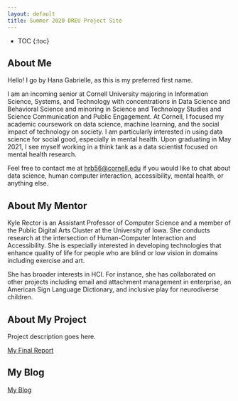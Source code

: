 ```yaml
---
layout: default
title: Summer 2020 DREU Project Site
---
```


* TOC
{:toc}

## About Me

Hello! I go by Hana Gabrielle, as this is my preferred first name.

I am an incoming senior at Cornell University majoring in Information Science, Systems, and Technology with concentrations in Data Science and Behavioral Science and minoring in Science and Technology Studies and Science Communication and Public Engagement. At Cornell, I focused my academic coursework on data science, machine learning, and the social impact of technology on society. I am particularly interested in using data science for social good, especially in mental health. Upon graduating in May 2021, I see myself working in a think tank as a data scientist focused on mental health research.

Feel free to contact me at hrb56@cornell.edu if you would like to chat about data science, human computer interaction, accessibility, mental health, or anything else. 

## About My Mentor

Kyle Rector is an Assistant Professor of Computer Science and a member of the Public Digital Arts Cluster at the University of Iowa. She conducts research at the intersection of Human-Computer Interaction and Accessibility. She is especially interested in developing technologies that enhance quality of life for people who are blind or low vision in domains including exercise and art.

She has broader interests in HCI. For instance, she has collaborated on other projects including email and attachment management in enterprise, an American Sign Language Dictionary, and inclusive play for neurodiverse children.

## About My Project

Project description goes here.

[My Final Report](files/finalreport.pdf)

## My Blog

[My Blog](blog.html)
